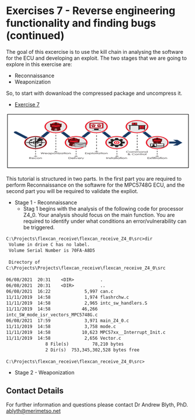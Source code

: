 # Exercises 7 - Reverse engineering functionality and finding bugs (continued)

The goal of this excercise is to use the kill chain in analysing the software for the ECU and developing an exploit. The two stages that we are going to explore in this exercise are:

* Reconnaissance 
* Weaponization

So, to start with dowanload the compressed package and uncompress it.

* [Exercise 7](https://github.com/Merimetso-Code/EmbeddedAutomotiveSecurity/blob/main/EXERCISE5.7z)

![Cyber Kill Cain](KillChain.png)


This tutorial is structured in two parts. In the first part you are required to perform Reconnaissance on the softawre for the MPC5748G ECU, and the second part you will be required to validate the expliot. 

* Stage 1 - Reconnaissance
  *  Stag 1 begins with the analysis of the following code for processor Z4_0. Your analysis should focus on the main function. You are required to identify under what conditions an error/vulnerability can be triggered.
```
C:\Projects\flexcan_receive\flexcan_receive_Z4_0\src>dir
 Volume in drive C has no label.
 Volume Serial Number is 70FA-A8D5

 Directory of C:\Projects\Projects\flexcan_receive\flexcan_receive_Z4_0\src

06/08/2021  20:31    <DIR>          .
06/08/2021  20:31    <DIR>          ..
06/08/2021  16:22             5,997 can.c
11/11/2019  14:58             1,974 flashrchw.c
11/11/2019  14:58             2,965 intc_sw_handlers.S
11/11/2019  14:58            46,266 intc_SW_mode_isr_vectors_MPC5748G.c
06/08/2021  17:59             3,971 main_Z4_0.c
11/11/2019  14:58             3,758 mode.c
11/11/2019  14:58            10,623 MPC57xx__Interrupt_Init.c
11/11/2019  14:58             2,656 Vector.c
               8 File(s)         78,210 bytes
               2 Dir(s)  753,345,302,528 bytes free

C:\Projects\flexcan_receive\flexcan_receive_Z4_0\src>
```  

* Stage 2 - Weaponization

## Contact Details

For further information and questions please contact Dr Andrew Blyth, PhD. <ablyth@merimetso.net>

